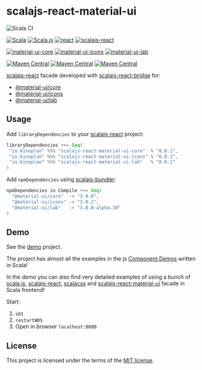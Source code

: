 # scalajs-react-material-ui 

![Scala CI](https://github.com/kinoplan/scalajs-react-material-ui/workflows/Scala%20CI/badge.svg?branch=master)

[![Scala](https://img.shields.io/badge/Scala-2.12.10-red.svg?logo=Scala&logoColor=red)](https://www.scala-lang.org/)
[![Scala.js](https://img.shields.io/badge/Scala.js-0.6.32-orange.svg?logo=Scala&logoColor=orange)](https://www.scala-js.org/)
[![react](https://img.shields.io/badge/react-16.7.0-61DAFB.svg?logo=React)](https://ru.reactjs.org/)
[![scalajs-react](https://img.shields.io/static/v1?label=scalajs-react&message=1.6.0&color=blue)](https://github.com/japgolly/scalajs-react)

[![material-ui-core](https://img.shields.io/static/v1?label=@material-ui/core&message=3.9.0&color=ff69b4)](https://v3.material-ui.com/)
[![material-ui-icons](https://img.shields.io/static/v1?label=@material-ui/icons&message=3.0.2&color=ff69b4)](https://v3.material-ui.com/)
[![material-ui-lab](https://img.shields.io/static/v1?label=@material-ui/lab&message=3.0.0-alpha.30&color=ff69b4)](https://v3.material-ui.com/)

[![Maven Central](https://img.shields.io/maven-central/v/io.kinoplan/scalajs-react-material-ui-core_sjs0.6_2.12.svg?label=scalajs-react-material-ui-core)](https://search.maven.org/search?q=g:%22io.kinoplan%22%20AND%20a:%22scalajs-react-material-ui-core_sjs0.6_2.12%22)
[![Maven Central](https://img.shields.io/maven-central/v/io.kinoplan/scalajs-react-material-ui-icons_sjs0.6_2.12.svg?label=scalajs-react-material-ui-icons)](https://search.maven.org/search?q=g:%22io.kinoplan%22%20AND%20a:%22scalajs-react-material-ui-icons_sjs0.6_2.12%22)
[![Maven Central](https://img.shields.io/maven-central/v/io.kinoplan/scalajs-react-material-ui-lab_sjs0.6_2.12.svg?label=scalajs-react-material-ui-lab)](https://search.maven.org/search?q=g:%22io.kinoplan%22%20AND%20a:%22scalajs-react-material-ui-lab_sjs0.6_2.12%22)

[scalajs-react](https://github.com/japgolly/scalajs-react) facade developed with [scalajs-react-bridge](https://github.com/payalabs/scalajs-react-bridge) for:
* [@material-ui/core](https://github.com/mui-org/material-ui/tree/v3.x/packages/material-ui)
* [@material-ui/icons](https://github.com/mui-org/material-ui/tree/v3.x/packages/material-ui-icons)
* [@material-ui/lab](https://github.com/mui-org/material-ui/tree/v3.x/packages/material-ui-lab)

## Usage
Add `libraryDependencies` to your [scalajs-react](https://github.com/japgolly/scalajs-react) project:
 ```scala
libraryDependencies ++= Seq(
  "io.kinoplan" %%% "scalajs-react-material-ui-core"  % "0.0.1",
  "io.kinoplan" %%% "scalajs-react-material-ui-icons" % "0.0.1",
  "io.kinoplan" %%% "scalajs-react-material-ui-lab"   % "0.0.1"
)
```

Add `npmDependencies` using [scalajs-bundler](https://scalacenter.github.io/scalajs-bundler/):
```scala
npmDependencies in Compile ++= Seq(
  "@material-ui/core"  -> "3.9.0",
  "@material-ui/icons" -> "3.0.2",
  "@material-ui/lab"   -> "3.0.0-alpha.30"
)
```

## Demo

See the [demo](/demo) project.

The project has almost all the examples in the js
[Component Demos](https://v3.material-ui.com/getting-started/installation/) written in Scala!

In the demo you can also find very detailed examples of using a bunch of [scala.js](http://scala-js.org), 
[scalajs-react](https://github.com/japgolly/scalajs-react), [scalacss](https://github.com/japgolly/scalacss)
and [scalajs-react-material-ui](https://github.com/kinoplan/scalajs-react-material-ui) facade in Scala frontend!

Start:
1. `sbt`
2. `restartWDS`
3. Open in browser `localhost:8080`

## License

This project is licensed under the terms of the [MIT license](/LICENSE).
